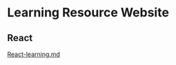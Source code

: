 # Learning Resource Website
 ## React

[React-learning.md](docs/react-learning-docs/React-learning.md)

  